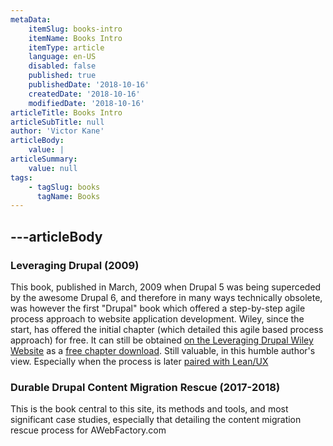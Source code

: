 ```yaml
---
metaData:
    itemSlug: books-intro
    itemName: Books Intro
    itemType: article
    language: en-US
    disabled: false
    published: true
    publishedDate: '2018-10-16'
    createdDate: '2018-10-16'
    modifiedDate: '2018-10-16'
articleTitle: Books Intro
articleSubTitle: null
author: 'Victor Kane'
articleBody:
    value: |
articleSummary:
    value: null
tags:
    - tagSlug: books
      tagName: Books
---
```

---articleBody
---
### Leveraging Drupal (2009)

This book, published in March, 2009 when Drupal 5 was being superceded by the awesome Drupal 6, and therefore in many ways technically obsolete, was however the first "Drupal" book which offered a step-by-step agile process approach to website application development. Wiley, since the start, has offered the initial chapter (which detailed this agile based process approach) for free. It can still be obtained [on the Leveraging Drupal Wiley Website](https://www.wiley.com/en-ar/Leveraging+Drupal%3A+Getting+Your+Site+Done+Right-p-9780470410875) as a [free chapter download](https://media.wiley.com/product_data/excerpt/76/04704108/0470410876.pdf). Still valuable, in this humble author's view. Especially when the process is later [paired with Lean/UX](http://awebfactory.com/drupalcon2015lean/#/)

### Durable Drupal Content Migration Rescue (2017-2018)

This is the book central to this site, its methods and tools, and most significant case studies, especially that detailing the content migration rescue process for AWebFactory.com


